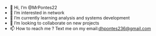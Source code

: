 - 👋 Hi, I’m @MrPontes22 
- 👀 I’m interested in network
- 🌱 I’m currently learning analysis and systems development
- 💞️ I’m looking to collaborate on new projects
- 📫 How to reach me ? Text me on my email:dhpontes236@gmail.com

<!---
MrPontes22/MrPontes22 is a ✨ special ✨ repository because its `README.md` (this file) appears on your GitHub profile.
You can click the Preview link to take a look at your changes.
--->
